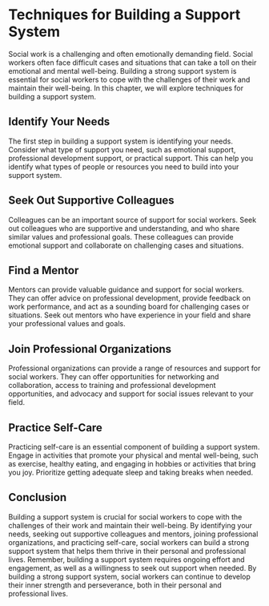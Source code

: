 Techniques for Building a Support System
=============================================================================

Social work is a challenging and often emotionally demanding field. Social workers often face difficult cases and situations that can take a toll on their emotional and mental well-being. Building a strong support system is essential for social workers to cope with the challenges of their work and maintain their well-being. In this chapter, we will explore techniques for building a support system.

Identify Your Needs
-------------------

The first step in building a support system is identifying your needs. Consider what type of support you need, such as emotional support, professional development support, or practical support. This can help you identify what types of people or resources you need to build into your support system.

Seek Out Supportive Colleagues
------------------------------

Colleagues can be an important source of support for social workers. Seek out colleagues who are supportive and understanding, and who share similar values and professional goals. These colleagues can provide emotional support and collaborate on challenging cases and situations.

Find a Mentor
-------------

Mentors can provide valuable guidance and support for social workers. They can offer advice on professional development, provide feedback on work performance, and act as a sounding board for challenging cases or situations. Seek out mentors who have experience in your field and share your professional values and goals.

Join Professional Organizations
-------------------------------

Professional organizations can provide a range of resources and support for social workers. They can offer opportunities for networking and collaboration, access to training and professional development opportunities, and advocacy and support for social issues relevant to your field.

Practice Self-Care
------------------

Practicing self-care is an essential component of building a support system. Engage in activities that promote your physical and mental well-being, such as exercise, healthy eating, and engaging in hobbies or activities that bring you joy. Prioritize getting adequate sleep and taking breaks when needed.

Conclusion
----------

Building a support system is crucial for social workers to cope with the challenges of their work and maintain their well-being. By identifying your needs, seeking out supportive colleagues and mentors, joining professional organizations, and practicing self-care, social workers can build a strong support system that helps them thrive in their personal and professional lives. Remember, building a support system requires ongoing effort and engagement, as well as a willingness to seek out support when needed. By building a strong support system, social workers can continue to develop their inner strength and perseverance, both in their personal and professional lives.
